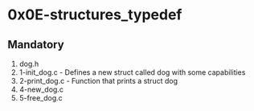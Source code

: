 # 0x0E-structures_typedef

## Mandatory

1. dog.h
2. 1-init_dog.c - Defines a new struct called dog with some capabilities
3. 2-print_dog.c - Function that prints a struct dog
4. 4-new_dog.c
5. 5-free_dog.c
